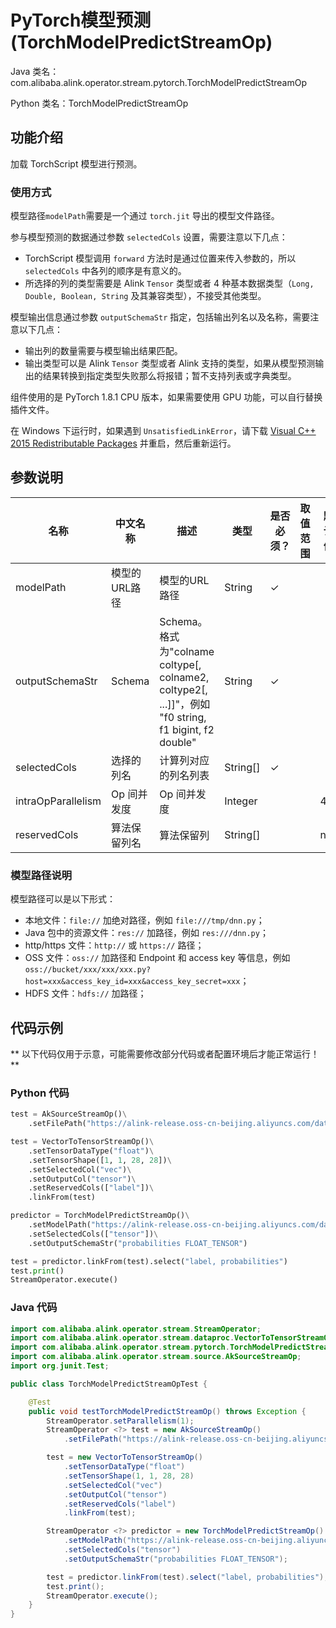 # PyTorch模型预测 (TorchModelPredictStreamOp)
Java 类名：com.alibaba.alink.operator.stream.pytorch.TorchModelPredictStreamOp

Python 类名：TorchModelPredictStreamOp


## 功能介绍

加载 TorchScript 模型进行预测。

### 使用方式

模型路径```modelPath```需要是一个通过 ```torch.jit``` 导出的模型文件路径。

参与模型预测的数据通过参数 ```selectedCols``` 设置，需要注意以下几点：

- TorchScript 模型调用 ```forward``` 方法时是通过位置来传入参数的，所以 ```selectedCols``` 中各列的顺序是有意义的。
- 所选择的列的类型需要是 Alink ```Tensor``` 类型或者 4 种基本数据类型（```Long, Double, Boolean, String``` 及其兼容类型），不接受其他类型。

模型输出信息通过参数 ```outputSchemaStr``` 指定，包括输出列名以及名称，需要注意以下几点：

- 输出列的数量需要与模型输出结果匹配。
- 输出类型可以是 Alink ```Tensor``` 类型或者 Alink 支持的类型，如果从模型预测输出的结果转换到指定类型失败那么将报错；暂不支持列表或字典类型。

组件使用的是 PyTorch 1.8.1 CPU 版本，如果需要使用 GPU 功能，可以自行替换插件文件。

在 Windows 下运行时，如果遇到 ```UnsatisfiedLinkError```，请下载 [Visual C++ 2015 Redistributable Packages](https://support.microsoft.com/en-us/help/2977003/the-latest-supported-visual-c-downloads) 并重启，然后重新运行。

## 参数说明

| 名称 | 中文名称 | 描述 | 类型 | 是否必须？ | 取值范围 | 默认值 |
| --- | --- | --- | --- | --- | --- | --- |
| modelPath | 模型的URL路径 | 模型的URL路径 | String | ✓ |  |  |
| outputSchemaStr | Schema | Schema。格式为"colname coltype[, colname2, coltype2[, ...]]"，例如 "f0 string, f1 bigint, f2 double" | String | ✓ |  |  |
| selectedCols | 选择的列名 | 计算列对应的列名列表 | String[] | ✓ |  |  |
| intraOpParallelism | Op 间并发度 | Op 间并发度 | Integer |  |  | 4 |
| reservedCols | 算法保留列名 | 算法保留列 | String[] |  |  | null |

### 模型路径说明

模型路径可以是以下形式：

- 本地文件：```file://``` 加绝对路径，例如 ```file:///tmp/dnn.py```；
- Java 包中的资源文件：```res://``` 加路径，例如 ```res:///dnn.py```；
- http/https 文件：```http://``` 或 ```https://``` 路径；
- OSS 文件：```oss://``` 加路径和 Endpoint 和 access key
  等信息，例如```oss://bucket/xxx/xxx/xxx.py?host=xxx&access_key_id=xxx&access_key_secret=xxx```；
- HDFS 文件：```hdfs://``` 加路径；

## 代码示例

** 以下代码仅用于示意，可能需要修改部分代码或者配置环境后才能正常运行！**

### Python 代码

```python
test = AkSourceStreamOp()\
    .setFilePath("https://alink-release.oss-cn-beijing.aliyuncs.com/data-files/mnist_test_vector.ak");

test = VectorToTensorStreamOp()\
    .setTensorDataType("float")\
    .setTensorShape([1, 1, 28, 28])\
    .setSelectedCol("vec")\
    .setOutputCol("tensor")\
    .setReservedCols(["label"])\
    .linkFrom(test)

predictor = TorchModelPredictStreamOp()\
    .setModelPath("https://alink-release.oss-cn-beijing.aliyuncs.com/data-files/mnist_model_pytorch.pt")\
    .setSelectedCols(["tensor"])\
    .setOutputSchemaStr("probabilities FLOAT_TENSOR")

test = predictor.linkFrom(test).select("label, probabilities")
test.print()
StreamOperator.execute()
```

### Java 代码

```java
import com.alibaba.alink.operator.stream.StreamOperator;
import com.alibaba.alink.operator.stream.dataproc.VectorToTensorStreamOp;
import com.alibaba.alink.operator.stream.pytorch.TorchModelPredictStreamOp;
import com.alibaba.alink.operator.stream.source.AkSourceStreamOp;
import org.junit.Test;

public class TorchModelPredictStreamOpTest {

	@Test
	public void testTorchModelPredictStreamOp() throws Exception {
		StreamOperator.setParallelism(1);
		StreamOperator <?> test = new AkSourceStreamOp()
			.setFilePath("https://alink-release.oss-cn-beijing.aliyuncs.com/data-files/mnist_test_vector.ak");

		test = new VectorToTensorStreamOp()
			.setTensorDataType("float")
			.setTensorShape(1, 1, 28, 28)
			.setSelectedCol("vec")
			.setOutputCol("tensor")
			.setReservedCols("label")
			.linkFrom(test);

		StreamOperator <?> predictor = new TorchModelPredictStreamOp()
			.setModelPath("https://alink-release.oss-cn-beijing.aliyuncs.com/data-files/mnist_model_pytorch.pt")
			.setSelectedCols("tensor")
			.setOutputSchemaStr("probabilities FLOAT_TENSOR");

		test = predictor.linkFrom(test).select("label, probabilities");
		test.print();
		StreamOperator.execute();
	}
}
```

